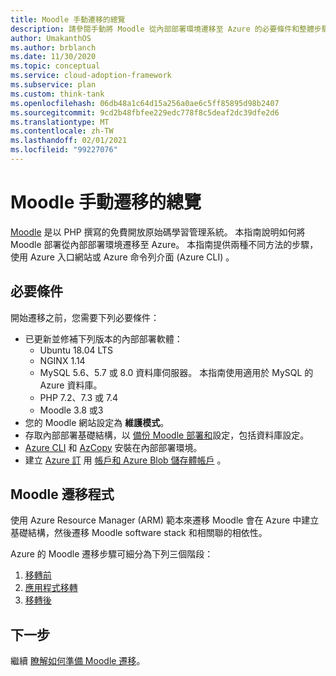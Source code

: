 ```yaml
---
title: Moodle 手動遷移的總覽
description: 請參閱手動將 Moodle 從內部部署環境遷移至 Azure 的必要條件和整體步驟。
author: UmakanthOS
ms.author: brblanch
ms.date: 11/30/2020
ms.topic: conceptual
ms.service: cloud-adoption-framework
ms.subservice: plan
ms.custom: think-tank
ms.openlocfilehash: 06db48a1c64d15a256a0ae6c5ff85895d98b2407
ms.sourcegitcommit: 9cd2b48fbfee229edc778f8c5deaf2dc39dfe2d6
ms.translationtype: MT
ms.contentlocale: zh-TW
ms.lasthandoff: 02/01/2021
ms.locfileid: "99227076"
---
```

# <a name="overview-of-moodle-manual-migration"></a>Moodle 手動遷移的總覽

[Moodle](https://moodle.org/) 是以 PHP 撰寫的免費開放原始碼學習管理系統。 本指南說明如何將 Moodle 部署從內部部署環境遷移至 Azure。 本指南提供兩種不同方法的步驟，使用 Azure 入口網站或 Azure 命令列介面 (Azure CLI) 。

## <a name="prerequisites"></a>必要條件

開始遷移之前，您需要下列必要條件：

- 已更新並修補下列版本的內部部署軟體：
  - Ubuntu 18.04 LTS
  - NGINX 1.14
  - MySQL 5.6、5.7 或 8.0 資料庫伺服器。 本指南使用適用於 MySQL 的 Azure 資料庫。
  - PHP 7.2、7.3 或 7.4
  - Moodle 3.8 或3
- 您的 Moodle 網站設定為 **維護模式**。
- 存取內部部署基礎結構，以 [備份 Moodle 部署和](./migration-pre.md#back-up-on-premises-data)設定，包括資料庫設定。
- [Azure CLI](./migration-pre.md#install-the-azure-cli) 和 [AzCopy](./migration-pre.md#download-and-install-azcopy) 安裝在內部部署環境。
- 建立 [Azure 訂](./migration-pre.md#create-a-subscription) 用 [帳戶和 Azure Blob 儲存體帳戶](./migration-pre.md#create-a-storage-account) 。

## <a name="moodle-migration-process"></a>Moodle 遷移程式

使用 Azure Resource Manager (ARM) 範本來遷移 Moodle 會在 Azure 中建立基礎結構，然後遷移 Moodle software stack 和相關聯的相依性。

Azure 的 Moodle 遷移步驟可細分為下列三個階段：

1. [移轉前](./migration-pre.md)
1. [應用程式移轉](./migration-start.md)
1. [移轉後](./migration-post.md)

## <a name="next-steps"></a>下一步

繼續 [瞭解如何準備 Moodle 遷移](./migration-pre.md)。
